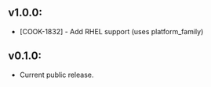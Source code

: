 ## v1.0.0:

* [COOK-1832] - Add RHEL support (uses platform_family)

## v0.1.0:

* Current public release.
